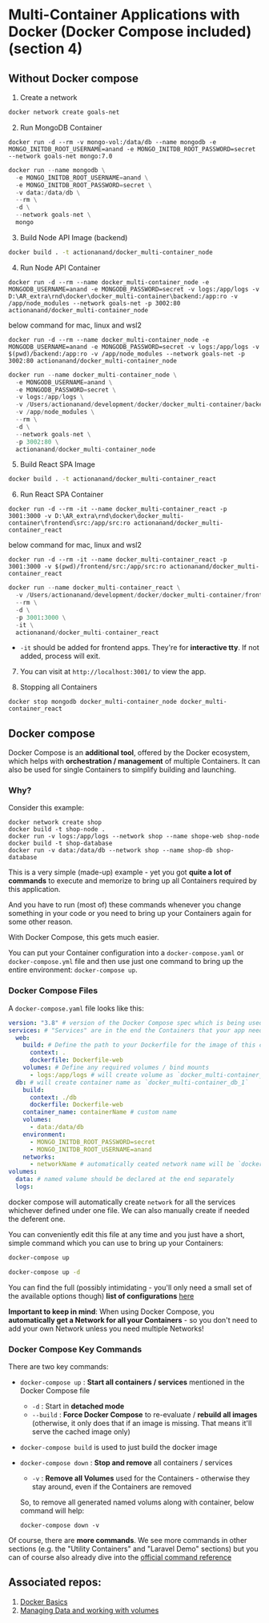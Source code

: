 # Multi-Container Applications with Docker (Docker Compose included) (section 4)

## Without Docker compose

1. Create a network

```bash
docker network create goals-net
```

2. Run MongoDB Container

```shell
docker run -d --rm -v mongo-vol:/data/db --name mongodb -e MONGO_INITDB_ROOT_USERNAME=anand -e MONGO_INITDB_ROOT_PASSWORD=secret --network goals-net mongo:7.0
```

```python
docker run --name mongodb \
  -e MONGO_INITDB_ROOT_USERNAME=anand \
  -e MONGO_INITDB_ROOT_PASSWORD=secret \
  -v data:/data/db \
  --rm \
  -d \
  --network goals-net \
  mongo
```

3. Build Node API Image (backend)

```bash
docker build . -t actionanand/docker_multi-container_node
```

4. Run Node API Container

```shell
docker run -d --rm --name docker_multi-container_node -e MONGODB_USERNAME=anand -e MONGODB_PASSWORD=secret -v logs:/app/logs -v D:\AR_extra\rnd\docker\docker_multi-container\backend:/app:ro -v /app/node_modules --network goals-net -p 3002:80 actionanand/docker_multi-container_node
```

below command for mac, linux and wsl2

```shell
docker run -d --rm --name docker_multi-container_node -e MONGODB_USERNAME=anand -e MONGODB_PASSWORD=secret -v logs:/app/logs -v $(pwd)/backend:/app:ro -v /app/node_modules --network goals-net -p 3002:80 actionanand/docker_multi-container_node
```

```python
docker run --name docker_multi-container_node \
  -e MONGODB_USERNAME=anand \
  -e MONGODB_PASSWORD=secret \
  -v logs:/app/logs \
  -v /Users/actionanand/development/docker/docker_multi-container/backend:/app:ro \
  -v /app/node_modules \
  --rm \
  -d \
  --network goals-net \
  -p 3002:80 \
  actionanand/docker_multi-container_node
```

5. Build React SPA Image

```bash
docker build . -t actionanand/docker_multi-container_react
```

6. Run React SPA Container

```shell
docker run -d --rm -it --name docker_multi-container_react -p 3001:3000 -v D:\AR_extra\rnd\docker\docker_multi-container\frontend\src:/app/src:ro actionanand/docker_multi-container_react
```

below command for mac, linux and wsl2

```shell
docker run -d --rm -it --name docker_multi-container_react -p 3001:3000 -v $(pwd)/frontend/src:/app/src:ro actionanand/docker_multi-container_react
```

```python
docker run --name docker_multi-container_react \
  -v /Users/actionanand/development/docker/docker_multi-container/frontend/src:/app/src:ro \
  --rm \
  -d \
  -p 3001:3000 \
  -it \
  actionanand/docker_multi-container_react
```

- `-it` should be added for frontend apps. They're for **interactive tty**. If not added, process will exit.

7. You can visit at `http://localhost:3001/` to view the app.

8. Stopping all Containers

```shell
docker stop mongodb docker_multi-container_node docker_multi-container_react
```

## Docker compose

Docker Compose is an **additional tool**, offered by the Docker ecosystem, which helps with **orchestration / management** of multiple Containers. It can also be used for single Containers to simplify building and launching.

### Why?

Consider this example:

```shell
docker network create shop
docker build -t shop-node .
docker run -v logs:/app/logs --network shop --name shope-web shop-node
docker build -t shop-database
docker run -v data:/data/db --network shop --name shop-db shop-database
```

This is a very simple (made-up) example - yet you got **quite a lot of commands** to execute and memorize to bring up all Containers required by this application.

And you have to run (most of) these commands whenever you change something in your code or you need to bring up your Containers again for some other reason.

With Docker Compose, this gets much easier.

You can put your Container configuration into a `docker-compose.yaml` or `docker-compose.yml` file and then use just one command to bring up the entire environment: `docker-compose up`.

### Docker Compose Files

A `docker-compose.yaml` file looks like this:

```yaml
version: "3.8" # version of the Docker Compose spec which is being used
services: # "Services" are in the end the Containers that your app needs
  web:
    build: # Define the path to your Dockerfile for the image of this container
      context: .
      dockerfile: Dockerfile-web
    volumes: # Define any required volumes / bind mounts
      - logs:/app/logs # will create volume as `docker_multi-container_logs`
  db: # will create container name as `docker_multi-container_db_1`
    build:
      context: ./db
      dockerfile: Dockerfile-web
    container_name: containerName # custom name
    volumes:
      - data:/data/db
    environment: 
      - MONGO_INITDB_ROOT_PASSWORD=secret
      - MONGO_INITDB_ROOT_USERNAME=anand
    networks:
      - networkName # automatically ceated network name will be `docker_multi-container_default`, if not mentioned here
volumes: 
  data: # named valume should be declared at the end separately
  logs:
```

docker compose will automatically create `network` for all the services whichever defined under one file. We can also manually create if needed the deferent one.

You can conveniently edit this file at any time and you just have a short, simple command which you can use to bring up your Containers:

```bash
docker-compose up
```

```bash
docker-compose up -d
```

You can find the full (possibly intimidating - you'll only need a small set of the available options though) **list of configurations** [here](https://docs.docker.com/compose/compose-file/)

**Important to keep in mind**: When using Docker Compose, you **automatically get a Network for all your Containers** - so you don't need to add your own Network unless you need multiple Networks!

### Docker Compose Key Commands

There are two key commands:

* `docker-compose up` : **Start all containers / services** mentioned in the Docker Compose file
    * `-d` : Start in **detached mode**
    * `--build` : **Force Docker Compose** to re-evaluate / **rebuild all images** (otherwise, it only does that if an image is missing. That means it'll serve the cached image only)

* `docker-compose build` is used to just build the docker image

* `docker-compose down` : **Stop and remove** all containers / services
    * `-v` : **Remove all Volumes** used for the Containers - otherwise they stay around, even if the Containers are removed

  So, to remove all generated named volums along with container, below command will help:

  ```shell
  docker-compose down -v
  ```

Of course, there are **more commands**. We see more commands in other sections (e.g. the "Utility Containers" and "Laravel Demo" sections) but you can of course also already dive into the [official command reference](https://docs.docker.com/compose/reference/)

## Associated repos:

1. [Docker Basics](https://github.com/actionanand/docker_playground)
2. [Managing Data and working with volumes](https://github.com/actionanand/docker_data_volume)
